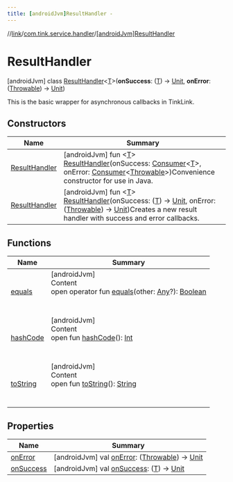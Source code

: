 ```yaml
---
title: [androidJvm]ResultHandler -
---
```

//[link](../../index.md)/[com.tink.service.handler](../index.md)/[[androidJvm]ResultHandler](index.md)



# ResultHandler  
 [androidJvm] class [ResultHandler](index.md)<[T](index.md)>(**onSuccess**: ([T](index.md)) -> [Unit](https://kotlinlang.org/api/latest/jvm/stdlib/kotlin/-unit/index.html), **onError**: ([Throwable](https://kotlinlang.org/api/latest/jvm/stdlib/kotlin/-throwable/index.html)) -> [Unit](https://kotlinlang.org/api/latest/jvm/stdlib/kotlin/-unit/index.html))

This is the basic wrapper for asynchronous callbacks in TinkLink.

   


## Constructors  
  
|  Name|  Summary| 
|---|---|
| <a name="com.tink.service.handler/ResultHandler/ResultHandler/#androidx.core.util.Consumer[TypeParam(bounds=[kotlin.Any?])]#androidx.core.util.Consumer[kotlin.Throwable]/PointingToDeclaration/"></a>[ResultHandler](-result-handler.md)| <a name="com.tink.service.handler/ResultHandler/ResultHandler/#androidx.core.util.Consumer[TypeParam(bounds=[kotlin.Any?])]#androidx.core.util.Consumer[kotlin.Throwable]/PointingToDeclaration/"></a> [androidJvm] fun <[T](index.md)> [ResultHandler](-result-handler.md)(onSuccess: [Consumer](https://developer.android.com/reference/kotlin/androidx/core/util/Consumer.html)<[T](index.md)>, onError: [Consumer](https://developer.android.com/reference/kotlin/androidx/core/util/Consumer.html)<[Throwable](https://kotlinlang.org/api/latest/jvm/stdlib/kotlin/-throwable/index.html)>)Convenience constructor for use in Java.   <br>
| <a name="com.tink.service.handler/ResultHandler/ResultHandler/#kotlin.Function1[TypeParam(bounds=[kotlin.Any?]),kotlin.Unit]#kotlin.Function1[kotlin.Throwable,kotlin.Unit]/PointingToDeclaration/"></a>[ResultHandler](-result-handler.md)| <a name="com.tink.service.handler/ResultHandler/ResultHandler/#kotlin.Function1[TypeParam(bounds=[kotlin.Any?]),kotlin.Unit]#kotlin.Function1[kotlin.Throwable,kotlin.Unit]/PointingToDeclaration/"></a> [androidJvm] fun <[T](index.md)> [ResultHandler](-result-handler.md)(onSuccess: ([T](index.md)) -> [Unit](https://kotlinlang.org/api/latest/jvm/stdlib/kotlin/-unit/index.html), onError: ([Throwable](https://kotlinlang.org/api/latest/jvm/stdlib/kotlin/-throwable/index.html)) -> [Unit](https://kotlinlang.org/api/latest/jvm/stdlib/kotlin/-unit/index.html))Creates a new result handler with success and error callbacks.   <br>


## Functions  
  
|  Name|  Summary| 
|---|---|
| <a name="kotlin/Any/equals/#kotlin.Any?/PointingToDeclaration/"></a>[equals](../../com.tink.service.user/[android-jvm]-user-profile-service-impl/index.md#%5Bkotlin%2FAny%2Fequals%2F%23kotlin.Any%3F%2FPointingToDeclaration%2F%5D%2FFunctions%2F-586840090)| <a name="kotlin/Any/equals/#kotlin.Any?/PointingToDeclaration/"></a>[androidJvm]  <br>Content  <br>open operator fun [equals](../../com.tink.service.user/[android-jvm]-user-profile-service-impl/index.md#%5Bkotlin%2FAny%2Fequals%2F%23kotlin.Any%3F%2FPointingToDeclaration%2F%5D%2FFunctions%2F-586840090)(other: [Any](https://kotlinlang.org/api/latest/jvm/stdlib/kotlin/-any/index.html)?): [Boolean](https://kotlinlang.org/api/latest/jvm/stdlib/kotlin/-boolean/index.html)  <br><br><br>
| <a name="kotlin/Any/hashCode/#/PointingToDeclaration/"></a>[hashCode](../../com.tink.service.user/[android-jvm]-user-profile-service-impl/index.md#%5Bkotlin%2FAny%2FhashCode%2F%23%2FPointingToDeclaration%2F%5D%2FFunctions%2F-586840090)| <a name="kotlin/Any/hashCode/#/PointingToDeclaration/"></a>[androidJvm]  <br>Content  <br>open fun [hashCode](../../com.tink.service.user/[android-jvm]-user-profile-service-impl/index.md#%5Bkotlin%2FAny%2FhashCode%2F%23%2FPointingToDeclaration%2F%5D%2FFunctions%2F-586840090)(): [Int](https://kotlinlang.org/api/latest/jvm/stdlib/kotlin/-int/index.html)  <br><br><br>
| <a name="kotlin/Any/toString/#/PointingToDeclaration/"></a>[toString](../../com.tink.service.user/[android-jvm]-user-profile-service-impl/index.md#%5Bkotlin%2FAny%2FtoString%2F%23%2FPointingToDeclaration%2F%5D%2FFunctions%2F-586840090)| <a name="kotlin/Any/toString/#/PointingToDeclaration/"></a>[androidJvm]  <br>Content  <br>open fun [toString](../../com.tink.service.user/[android-jvm]-user-profile-service-impl/index.md#%5Bkotlin%2FAny%2FtoString%2F%23%2FPointingToDeclaration%2F%5D%2FFunctions%2F-586840090)(): [String](https://kotlinlang.org/api/latest/jvm/stdlib/kotlin/-string/index.html)  <br><br><br>


## Properties  
  
|  Name|  Summary| 
|---|---|
| <a name="com.tink.service.handler/ResultHandler/onError/#/PointingToDeclaration/"></a>[onError](on-error.md)| <a name="com.tink.service.handler/ResultHandler/onError/#/PointingToDeclaration/"></a> [androidJvm] val [onError](on-error.md): ([Throwable](https://kotlinlang.org/api/latest/jvm/stdlib/kotlin/-throwable/index.html)) -> [Unit](https://kotlinlang.org/api/latest/jvm/stdlib/kotlin/-unit/index.html)   <br>
| <a name="com.tink.service.handler/ResultHandler/onSuccess/#/PointingToDeclaration/"></a>[onSuccess](on-success.md)| <a name="com.tink.service.handler/ResultHandler/onSuccess/#/PointingToDeclaration/"></a> [androidJvm] val [onSuccess](on-success.md): ([T](index.md)) -> [Unit](https://kotlinlang.org/api/latest/jvm/stdlib/kotlin/-unit/index.html)   <br>

